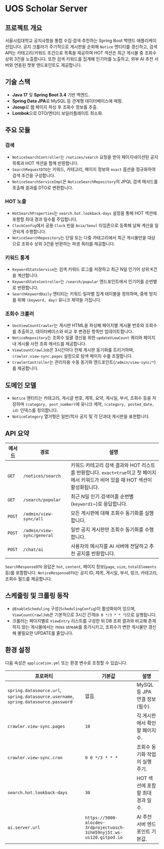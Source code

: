 # UOS Scholar Server

## 프로젝트 개요
서울시립대학교 공지사항을 통합 수집·검색·추천하는 Spring Boot 백엔드 애플리케이션입니다. 공지 크롤러가 주기적으로 게시판을 순회해 `Notice` 엔티티를 갱신하고, 검색 API는 카테고리/키워드 조건으로 목록을 제공하며 HOT 섹션은 최근 게시물 중 조회수 상위 3건을 노출합니다. 또한 검색 키워드를 집계해 인기어를 노출하고, 외부 AI 추천 서버와 연동된 챗봇 엔드포인트도 제공합니다.

## 기술 스택
- **Java 17** 및 **Spring Boot 3.4** 기반 백엔드.
- **Spring Data JPA**로 MySQL 등 관계형 데이터베이스에 매핑.
- **Jsoup**로 웹 페이지 파싱 후 조회수 정보를 추출.
- **Lombok**으로 DTO/엔티티 보일러플레이트 최소화.

## 주요 모듈
### 검색
- `NoticeSearchController`는 `/notices/search` 요청을 받아 페이지네이션된 공지 목록과 HOT 섹션을 함께 반환합니다.
- `SearchRequestDTO`는 키워드, 카테고리, 페이지 정보와 `exact` 옵션을 정규화하여 검색 조건을 구성합니다.
- `NoticeSearchServiceImpl`은 `NoticeSearchRepository`의 JPQL 검색 메서드를 호출해 결과를 DTO로 변환합니다.

### HOT 노출
- `HotSearchProperties`는 `search.hot.lookback-days` 설정을 통해 HOT 섹션에 포함할 최대 경과 일수를 주입합니다.
- `ClockConfig`에서 공용 `Clock` 빈을 `Asia/Seoul` 타임존으로 등록해 날짜 계산을 일관되게 수행합니다.
- `NoticeSearchRepository`는 단일 또는 다중 카테고리에서 최근 게시물만을 대상으로 조회수 상위 3건을 반환하는 파생 쿼리를 제공합니다.

### 키워드 통계
- `KeywordStatsService`는 검색 키워드 로그를 저장하고 최근 N일 인기어 상위 K건을 계산합니다.
- `KeywordStatsController`는 `/search/popular` 엔드포인트에서 인기어를 순번별로 반환합니다.
- `SearchKeywordDaily` 엔티티는 키워드·일자별 집계 테이블을 정의하며, 중복 방지를 위해 `(keyword, day)` 유니크 제약을 가집니다.

### 조회수 크롤러
- `UosViewCountCrawler`는 게시판 HTML을 파싱해 페이지별 게시물 번호와 조회수를 추출하고, 데이터베이스와 비교 후 변경된 항목만 업데이트합니다.
- `NoticeRepository`는 조회수 일괄 갱신을 위한 `updateViewCount` 쿼리와 페이지 내 게시물 사전 조회 메서드를 제공합니다.
- `ViewCountCrawlJob`은 3시간마다 전체 게시판 동기화를 트리거하며, `crawler.view-sync.pages` 설정으로 탐색 페이지 수를 조절합니다.
- `CrawlerController`는 관리자용 수동 동기화 엔드포인트(`/admin/view-sync/*`)를 제공합니다.

## 도메인 모델
- `Notice` 엔티티는 카테고리, 게시글 번호, 제목, 요약, 게시일, 부서, 조회수 등을 저장하며 `(category, post_number)`에 유니크 제약, `(category, posted_date, id)` 인덱스를 정의합니다.
- `NoticeCategory` 열거형은 일반/학사 공지 및 각 단과대 게시판을 표현합니다.

## API 요약
| 메서드 | 경로 | 설명 |
| --- | --- | --- |
| `GET` | `/notices/search` | 키워드·카테고리 검색 결과와 HOT 리스트를 반환합니다. `exact=true`이고 첫 페이지에서 키워드가 비어 있을 때 HOT 섹션이 활성화됩니다. |
| `GET` | `/search/popular` | 최근 N일 인기 검색어를 순번별(`keyword1`~)로 응답합니다. |
| `POST` | `/admin/view-sync/all` | 모든 게시판에 대해 조회수 동기화를 실행합니다. |
| `POST` | `/admin/view-sync/general` | 일반 공지 게시판만 조회수 동기화를 수행합니다.| 
| `POST` | `/chat/ai` | 사용자의 메시지를 AI 서버에 전달하고 추천 공지를 반환합니다. |

`SearchResponseDTO` 응답은 `hot`, `content`, 페이지 정보(`page`, `size`, `totalElements` 등)를 포함합니다. `NoticeResponseDTO`는 공지 ID, 제목, 게시일, 부서, 링크, 카테고리, 조회수 필드를 제공합니다.

## 스케줄링 및 크롤링 동작
- `@EnableScheduling` 구성(`SchedulingConfig`)이 활성화되어 있으며, `ViewCountCrawlJob`은 기본적으로 3시간 간격(`0 0 */3 * * *`)으로 실행됩니다.
- 크롤러는 페이지별로 `ViewEntry` 리스트를 구성한 뒤 DB 조회 결과와 비교해 존재하지 않는 게시물에서는 miss streak를 증가시키고, 조회수가 변한 게시물만 갱신해 불필요한 UPDATE를 줄입니다.

## 환경 설정
다음 속성은 `application.yml` 또는 환경 변수로 조정할 수 있습니다.

| 프로퍼티 | 기본값 | 설명 |
| --- | --- | --- |
| `spring.datasource.url`, `spring.datasource.username`, `spring.datasource.password` | 없음 | MySQL 등 JPA 연결 정보 (필수). |
| `crawler.view-sync.pages` | `10` | 각 게시판에서 확인할 페이지 수.|
| `crawler.view-sync.cron` | `0 0 */3 * * *` | 조회수 동기화 작업의 실행 주기. |
| `search.hot.lookback-days` | `30` | HOT 섹션에 포함할 최대 경과 일수. |
| `ai.server.url` | `https://5000-alocdev-3rdprojectuosch-3ihm59nyj5t.ws-us120.gitpod.io` | AI 추천 서버 엔드포인트 기본값. |
